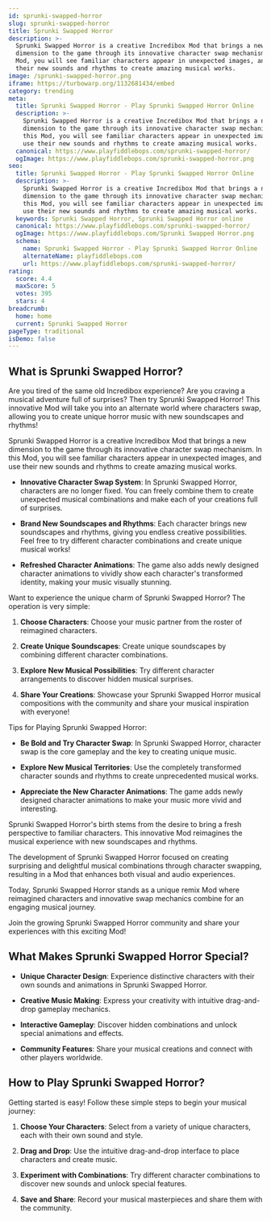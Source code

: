 ```yaml
---
id: sprunki-swapped-horror
slug: sprunki-swapped-horror
title: Sprunki Swapped Horror
description: >-
  Sprunki Swapped Horror is a creative Incredibox Mod that brings a new
  dimension to the game through its innovative character swap mechanism. In this
  Mod, you will see familiar characters appear in unexpected images, and use
  their new sounds and rhythms to create amazing musical works.
image: /sprunki-swapped-horror.png
iframe: https://turbowarp.org/1132681434/embed
category: trending
meta:
  title: Sprunki Swapped Horror - Play Sprunki Swapped Horror Online
  description: >-
    Sprunki Swapped Horror is a creative Incredibox Mod that brings a new
    dimension to the game through its innovative character swap mechanism. In
    this Mod, you will see familiar characters appear in unexpected images, and
    use their new sounds and rhythms to create amazing musical works.
  canonical: https://www.playfiddlebops.com/sprunki-swapped-horror/
  ogImage: https://www.playfiddlebops.com/sprunki-swapped-horror.png
seo:
  title: Sprunki Swapped Horror - Play Sprunki Swapped Horror Online
  description: >-
    Sprunki Swapped Horror is a creative Incredibox Mod that brings a new
    dimension to the game through its innovative character swap mechanism. In
    this Mod, you will see familiar characters appear in unexpected images, and
    use their new sounds and rhythms to create amazing musical works.
  keywords: Sprunki Swapped Horror, Sprunki Swapped Horror online
  canonical: https://www.playfiddlebops.com/sprunki-swapped-horror/
  ogImage: https://www.playfiddlebops.com/Sprunki Swapped Horror.png
  schema:
    name: Sprunki Swapped Horror - Play Sprunki Swapped Horror Online
    alternateName: playfiddlebops.com
    url: https://www.playfiddlebops.com/sprunki-swapped-horror/
rating:
  score: 4.4
  maxScore: 5
  votes: 395
  stars: 4
breadcrumb:
  home: home
  current: Sprunki Swapped Horror
pageType: traditional
isDemo: false
---
```


## What is Sprunki Swapped Horror?

Are you tired of the same old Incredibox experience? Are you craving a musical adventure full of surprises? Then try Sprunki Swapped Horror! This innovative Mod will take you into an alternate world where characters swap, allowing you to create unique horror music with new soundscapes and rhythms!

Sprunki Swapped Horror is a creative Incredibox Mod that brings a new dimension to the game through its innovative character swap mechanism. In this Mod, you will see familiar characters appear in unexpected images, and use their new sounds and rhythms to create amazing musical works.

- **Innovative Character Swap System**: In Sprunki Swapped Horror, characters are no longer fixed. You can freely combine them to create unexpected musical combinations and make each of your creations full of surprises.

- **Brand New Soundscapes and Rhythms**: Each character brings new soundscapes and rhythms, giving you endless creative possibilities. Feel free to try different character combinations and create unique musical works!

- **Refreshed Character Animations**: The game also adds newly designed character animations to vividly show each character's transformed identity, making your music visually stunning.

Want to experience the unique charm of Sprunki Swapped Horror? The operation is very simple:

1. **Choose Characters**: Choose your music partner from the roster of reimagined characters.

1. **Create Unique Soundscapes**: Create unique soundscapes by combining different character combinations.

1. **Explore New Musical Possibilities**: Try different character arrangements to discover hidden musical surprises.

1. **Share Your Creations**: Showcase your Sprunki Swapped Horror musical compositions with the community and share your musical inspiration with everyone!

Tips for Playing Sprunki Swapped Horror:

- **Be Bold and Try Character Swap**: In Sprunki Swapped Horror, character swap is the core gameplay and the key to creating unique music.

- **Explore New Musical Territories**: Use the completely transformed character sounds and rhythms to create unprecedented musical works.

- **Appreciate the New Character Animations**: The game adds newly designed character animations to make your music more vivid and interesting.

Sprunki Swapped Horror's birth stems from the desire to bring a fresh perspective to familiar characters. This innovative Mod reimagines the musical experience with new soundscapes and rhythms.

The development of Sprunki Swapped Horror focused on creating surprising and delightful musical combinations through character swapping, resulting in a Mod that enhances both visual and audio experiences.

Today, Sprunki Swapped Horror stands as a unique remix Mod where reimagined characters and innovative swap mechanics combine for an engaging musical journey.

Join the growing Sprunki Swapped Horror community and share your experiences with this exciting Mod!

## What Makes Sprunki Swapped Horror Special?

- **Unique Character Design**: Experience distinctive characters with their own sounds and animations in Sprunki Swapped Horror.

- **Creative Music Making**: Express your creativity with intuitive drag-and-drop gameplay mechanics.

- **Interactive Gameplay**: Discover hidden combinations and unlock special animations and effects.

- **Community Features**: Share your musical creations and connect with other players worldwide.

## How to Play Sprunki Swapped Horror?

Getting started is easy! Follow these simple steps to begin your musical journey:

1. **Choose Your Characters**: Select from a variety of unique characters, each with their own sound and style.

1. **Drag and Drop**: Use the intuitive drag-and-drop interface to place characters and create music.

1. **Experiment with Combinations**: Try different character combinations to discover new sounds and unlock special features.

1. **Save and Share**: Record your musical masterpieces and share them with the community.
